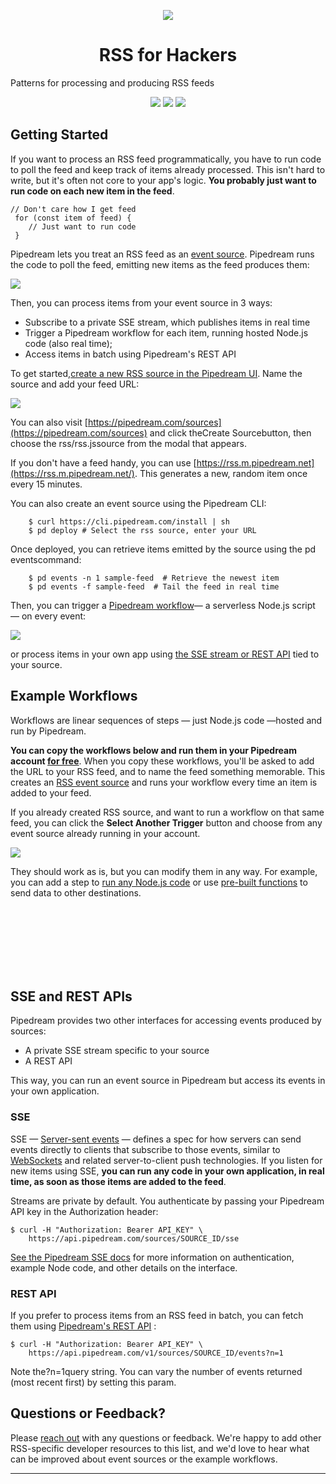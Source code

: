 <p align="center">
<img src="images/rss.png">
</p>
<h1 align="center">RSS for Hackers</h1>
<p>Patterns for processing and producing RSS feeds</p>
<p align="center">
<img src="images/getting-started.jpg">
<img src="images/example-workflow.jpg">
<img src="images/sse-rest-api.jpg">
</p>

## Getting Started
If you want to process an RSS feed programmatically, you have to run code to poll the feed and keep track of items already processed. This isn't hard to write, but it's often not core to your app's logic. **You probably just want to run code on each new item in the feed**.
```
// Don't care how I get feed
 for (const item of feed) {
    // Just want to run code
 }
```
Pipedream lets you treat an RSS feed as an [event source](https://docs.pipedream.com/event-sources/). Pipedream runs the code to poll the feed, emitting new items as the feed produces them:

![](images/json-code.jpg)

Then, you can process items from your event source in 3 ways:
* Subscribe to a private SSE stream, which publishes items in real time
* Trigger a Pipedream workflow for each item, running hosted Node.js code (also real time);
* Access items in batch using Pipedream's REST API

To get started,[create a new RSS source in the Pipedream UI](https://pipedream.com/sources?action=create&url=https%3A%2F%2Fgithub.com%2FPipedreamHQ%2Fpipedream%2Fblob%2Fmaster%2Fcomponents%2Frss%2Frss.js&app=none). Name the source and add your feed URL:

![](https://rss.pipedream.com/img/rss-source-in-ui.2832e34f.png)

You can also visit [https://pipedream.com/sources](https://pipedream.com/sources) and click theCreate Sourcebutton, then choose the rss/rss.jssource from the modal that appears.

If you don't have a feed handy, you can use [https://rss.m.pipedream.net](https://rss.m.pipedream.net/). This generates a new, random item once every 15 minutes.

You can also create an event source using the Pipedream CLI:

```composer log
    $ curl https://cli.pipedream.com/install | sh
    $ pd deploy # Select the rss source, enter your URL
```
Once deployed, you can retrieve items emitted by the source using the pd eventscommand:

```composer log
    $ pd events -n 1 sample-feed  # Retrieve the newest item
    $ pd events -f sample-feed  # Tail the feed in real time
```

Then, you can trigger a [Pipedream workflow](https://pipedream.com/new)— a serverless Node.js script — on every event:

![](https://rss.pipedream.com/img/new-workflow-source.9580d516.png)

or process items in your own app using [the SSE stream or REST API](https://rss.pipedream.com/#apis) tied to your source.

## Example Workflows

Workflows are linear sequences of steps — just Node.js code —hosted and run by Pipedream.

**You can copy the workflows below and run them in your Pipedream account [for free](https://docs.pipedream.com/pricing/)**. When you copy these workflows, you'll be asked to add the URL to your RSS feed, and to name the feed something memorable. This creates an [RSS event source](https://rss.pipedream.com/#getting-started) and runs your workflow every time an item is added to your feed. 

If you already created RSS source, and want to run a workflow on that same feed, you can click the **Select Another Trigger** button and choose from any event source already running in your account.

![](https://rss.pipedream.com/img/select-another-trigger.c6bdbbb5.png)

They should work as is, but you can modify them in any way. For example, you can add a step to [run any Node.js code](https://docs.pipedream.com/workflows/steps/code/) or use [pre-built functions](https://docs.pipedream.com/workflows/steps/actions/) to send data to other destinations.

<div>
<a href="https://pipedream.com/@dylburger/rss-to-email-p_NMCqyV/readme"><img src="images/rss-to-email.jpg" alt=""></a>
<a href="https://pipedream.com/@dylan/rss-to-twitter-p_5VCkQ7/readme"><img src="images/rss-to-twitter.jpg" alt=""></a>
</div>

<div>
<a href="https://pipedream.com/@dylburger/rss-aws-sqs-p_D1CDjB/readme"><img src="images/rss-to-aws-sqs.jpg" alt=""></a>
<a href="https://pipedream.com/@dylburger/rss-aws-eventbridge-event-bus-p_JZCk29/readme"><img src="images/rss-to-aws-event-bridge.jpg" alt=""></a>
</div>

<div>
<a href="https://pipedream.com/@dylburger/rss-aws-lambda-p_ZJC9BG/readme"><img src="images/rss-to-aws-lambda.jpg" alt=""></a>
<a href="https://pipedream.com/@dylburger/rss-http-request-p_MOCq8K/readme"><img src="images/rss-to-webhook.jpg" alt=""></a>
</div>

<div>
<a href="https://pipedream.com/@dylburger/rss-slack-p_YyCDyK/readme"><img src="images/rss-to-slack.jpg" alt=""></a>
<a href="https://pipedream.com/@dylburger/rss-discord-p_7NCWrm/readme"><img src="images/rss-to-discord.jpg" alt=""></a>
</div>

<div>
<a href="https://pipedream.com/@dylburger/rss-telegram-p_PACwrm/readme"><img src="images/rss-to-telegram.jpg" alt=""></a>
<a href="https://pipedream.com/@dylburger/rss-to-google-sheets-p_ezCqGG/readme"><img src="images/rss-to-google.jpg" alt=""></a>
</div>

<div>
<a href="https://pipedream.com/@dylburger/generate-an-rss-feed-from-http-post-requests-retrieve-via-get-request-p_n1CrQG/readme"><img src="images/http-to-rss.jpg" alt=""></a>
<a href="https://pipedream.com/@dylburger/rss-to-browserless-to-s3-p_95Cv5z/readme"><img src="images/rss-to-browserless.jpg" alt=""></a>
</div>

## SSE and REST APIs

Pipedream provides two other interfaces for accessing events produced by sources: 

* A private SSE stream specific to your source
* A REST API

This way, you can run an event source in Pipedream but access its events in your own application.

### SSE

SSE — [Server-sent events](https://developer.mozilla.org/en-US/docs/Web/API/Server-sent_events) — defines a spec for how servers can send events directly to clients that subscribe to those events, similar to [WebSockets](https://developer.mozilla.org/en-US/docs/Web/API/WebSockets_API) and related server-to-client push technologies. If you listen for new items using SSE, **you can run any code in your own application, in real time, as soon as those items are added to the feed**.

Streams are private by default. You authenticate by passing your Pipedream API key in the Authorization header:

```composer log
$ curl -H "Authorization: Bearer API_KEY" \
    https://api.pipedream.com/sources/SOURCE_ID/sse
```

[See the Pipedream SSE docs](https://docs.pipedream.com/api/sse) for more information on authentication, example Node code, and other details on the interface.

### REST API

If you prefer to process items from an RSS feed in batch, you can fetch them using [Pipedream's REST API](https://docs.pipedream.com/api/rest/) :

```composer log
$ curl -H "Authorization: Bearer API_KEY" \
    https://api.pipedream.com/v1/sources/SOURCE_ID/events?n=1
```

Note the?n=1query string. You can vary the number of events returned (most recent first) by setting this param.

## Questions or Feedback?

Please [reach out](https://docs.pipedream.com/support/) with any questions or feedback. We're happy to add other RSS-specific developer resources to this list, and we'd love to hear what can be improved about event sources or the example workflows.

<hr>